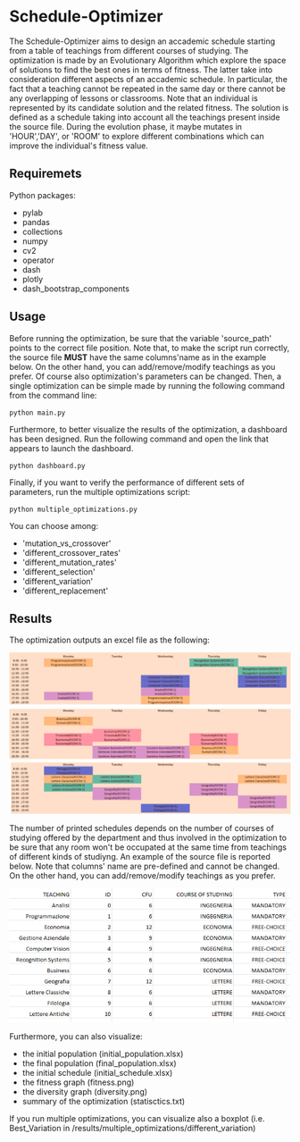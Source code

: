 # Schedule-Optimizer

The Schedule-Optimizer aims to design an accademic schedule starting from a table of teachings from different courses of studying. The optimization is made by an Evolutionary Algorithm which explore the space of solutions to find the best ones in terms of fitness. The latter take into consideration different aspects of an accademic schedule. In particular, the fact that a teaching cannot be repeated in the same day or there cannot be any overlapping of lessons or classrooms. Note that an individual is represented by its candidate solution and the related fitness. The solution is defined as a schedule taking into account all the teachings present inside the source file. During the evolution phase, it maybe mutates in 'HOUR','DAY', or 'ROOM' to explore different combinations which can improve the individual's fitness value.
## Requiremets
Python packages:   
- pylab
- pandas
- collections
- numpy
- cv2
- operator
- dash
- plotly
- dash_bootstrap_components

## Usage
Before running the optimization, be sure that the variable 'source_path' points to the correct file position.
Note that, to make the script run correctly, the source file **MUST** have the same columns'name as in the example below.
On the other hand, you can add/remove/modify teachings as you prefer. Of course also optimization's parameters can be changed.
Then, a single optimization can be simple made by running the following command from the command line:
```
python main.py
```
Furthermore, to better visualize the results of the optimization, a dashboard has been designed. 
Run the following command and open the link that appears to launch the dashboard.
```
python dashboard.py
```
Finally, if you want to verify the performance of different sets of parameters, run the multiple optimizations script:
```
python multiple_optimizations.py
```
You can choose among:
- 'mutation_vs_crossover'
- 'different_crossover_rates'
- 'different_mutation_rates'
- 'different_selection'
- 'different_variation'
- 'different_replacement'

## Results
The optimization outputs an excel file as the following:

![Schedule](/example_images/final_schedule.png)

The number of printed schedules depends on the number of courses of studying offered by the department and thus involved in the optimization to be sure that any room won't be occupated at the same time from teachings of different kinds of studiyng. 
An example of the source file is reported below. Note that columns' name are pre-defined and cannot be changed. On the other hand, you can add/remove/modify teachings as you prefer.

![Source](/example_images/source.png)

Furthermore, you can also visualize:
- the initial population (initial_population.xlsx)
- the final population (final_population.xlsx)
- the initial schedule (initial_schedule.xlsx)
- the fitness graph (fitness.png)
- the diversity graph (diversity.png)
- summary of the optimization (statisctics.txt)

If you run multiple optimizations, you can visualize also a boxplot (i.e. Best_Variation in /results/multiple_optimizations/different_variation)
